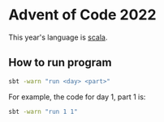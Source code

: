 # Advent of Code 2022

This year's language is [scala](https://www.scala-lang.org).

## How to run program

```bash
sbt -warn "run <day> <part>"
```

For example, the code for day 1, part 1 is:

```bash
sbt -warn "run 1 1"
```